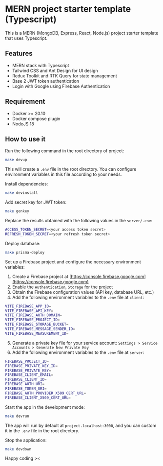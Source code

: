 # MERN project starter template (Typescript)

This is a MERN (MongoDB, Express, React, Node.js) project starter template that uses Typescript.

## Features

- MERN stack with Typescript
- Tailwind CSS and Ant Design for UI design
- Redux Toolkit and RTK Query for state management
- Base 2 JWT token authentication
- Login with Google using Firebase Authentication

## Requirement

- Docker >= 20.10
- Docker compose plugin
- NodeJS 18

## How to use it

Run the following command in the root directory of project:

```bash
make devup
```

This will create a `.env` file in the root directory. You can configure environment variables in this file according to your needs.

Install dependencies:

```bash
make devinstall
```

Add secret key for JWT token:

```bash
make genkey
```

Replace the results obtained with the following values in the `server/.env`:

```bash
ACCESS_TOKEN_SECRET=<your access token secret>
REFRESH_TOKEN_SECRET=<your refresh token secret>
```

Deploy database:

```bash
make prisma-deploy
```

Set up a Firebase project and configure the necessary environment variables:

1. Create a Firebase project at [https://console.firebase.google.com](https://console.firebase.google.com)
2. Enable the `Authentication`, `Storage` for the project
3. Obtain the Firebase configuration values (API key, database URL, etc.)
4. Add the following environment variables to the `.env` file at `client`:

```bash
VITE_FIREBASE_APP_ID=
VITE_FIREBASE_API_KEY=
VITE_FIREBASE_AUTH_DOMAIN=
VITE_FIREBASE_PROJECT_ID=
VITE_FIREBASE_STORAGE_BUCKET=
VITE_FIREBASE_MESSAGE_SENDER_ID=
VITE_FIREBASE_MEASUREMENT_ID=
```

5. Generate a private key file for your service account: `Settings > Service Accounts > Generate New Private Key`
6. Add the following environment variables to the `.env` file at `server`:

```bash
FIREBASE_PROJECT_ID=
FIREBASE_PRIVATE_KEY_ID=
FIREBASE_PRIVATE_KEY=
FIREBASE_CLIENT_EMAIL=
FIREBASE_CLIENT_ID=
FIREBASE_AUTH_URI=
FIREBASE_TOKEN_URI=
FIREBASE_AUTH_PROVIDER_X509_CERT_URL=
FIREBASE_CLIENT_X509_CERT_URL=
```

Start the app in the development mode:

```bash
make devrun
```

The app will run by default at `project.localhost:3000`, and you can custom it in the `.env` file in the root directory.

Stop the application:

```bash
make devdown
```

Happy coding ><
